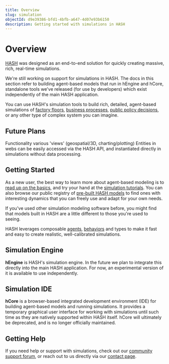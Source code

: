```yaml
---
title: Overview
slug: simulation
objectId: d9e39386-bfd1-4bfb-a647-4d07e93b6150
description: Getting started with simulations in HASH
---
```


# Overview

[HASH](/) was designed as an end-to-end solution for quickly creating massive, rich, real-time simulations.

<Hint style="warning">

We're still working on support for simulations in HASH. The docs in this section refer to building agent-based models that run in hEngine and hCore, standalone tools we've released (for use by developers) which exist independently of the main HASH application.

</Hint>

You can use HASH's simulation tools to build rich, detailed, agent-based simulations of [factory floors](/@hash/warehouse-conveyor1), [business processes](/@hash/interconnected-call-center), [public policy decisions](/@b/sir-infection-network-w-rapid-tests), or any other type of complex system you can imagine.

## Future Plans

Functionality various 'views' (geospatial/3D, charting/plotting)
Entities in webs can be easily accessed via the HASH API, and instantiated directly in simulations without data processing.

## Getting Started
  
As a new user, the best way to learn more about agent-based modeling is to [read up on the basics](/docs/simulation/creating-simulations/agent-based-modeling-basics-1), and try your hand at the [simulation tutorials](/docs/simulation/tutorials/hello-hash). You can also browse our public registry of [pre-built HASH models](/models?sort=popularity&query=%40hash) to find ones with interesting dynamics that you can freely use and adapt for your own needs.

If you've used other simulation modeling software before, you might find that models built in HASH are a little different to those you're used to seeing.

HASH leverages composable [agents](/docs/simulation/creating-simulations/anatomy-of-an-agent/), [behaviors](/docs/simulation/creating-simulations/behaviors/) and types to make it fast and easy to create realistic, well-calibrated simulations.

## Simulation Engine

**hEngine** is HASH's simulation engine. In the future we plan to integrate this directly into the main HASH application. For now, an experimental version of it is available to use independently.

## Simulation IDE

**hCore** is a browser-based integrated development environment (IDE) for building agent-based models and running simulations. It provides a temporary graphical user interface for working with simulations until such time as they are natively supported within HASH itself. hCore will ultimately be deprecated, and is no longer officially maintained.

## Getting Help

If you need help or support with simulations, check out our [community support forum](https://hash.ai/discord), or reach out to us directly via our [contact page](https://hash.ai/contact).
